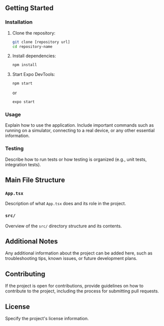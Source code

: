 ## Getting Started

### Installation

1. Clone the repository:

   ```sh
   git clone [repository url]
   cd repository-name
   ```

2. Install dependencies:

   ```sh
   npm install
   ```

3. Start Expo DevTools:
   ```sh
   npm start
   ```
   or
   ```sh
   expo start
   ```

### Usage

Explain how to use the application. Include important commands such as running on a simulator, connecting to a real device, or any other essential information.

### Testing

Describe how to run tests or how testing is organized (e.g., unit tests, integration tests).

## Main File Structure

### `App.tsx`

Description of what `App.tsx` does and its role in the project.

### `src/`

Overview of the `src/` directory structure and its contents.

## Additional Notes

Any additional information about the project can be added here, such as troubleshooting tips, known issues, or future development plans.

## Contributing

If the project is open for contributions, provide guidelines on how to contribute to the project, including the process for submitting pull requests.

## License

Specify the project's license information.
